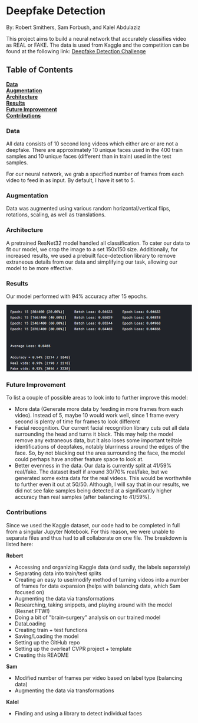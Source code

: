 # Deepfake Detection
By: Robert Smithers, Sam Forbush, and Kalel Abdulaziz

This project aims to build a neural network that accurately classifies video as REAL or FAKE. The data is used from Kaggle and the competition can be found at the following link: [Deepfake Detection Challenge](https://www.kaggle.com/c/deepfake-detection-challenge)

## Table of Contents
**[Data](#data)** <br>
**[Augmentation](#augmentation)** <br>
**[Architecture](#architecture)** <br>
**[Results](#results)** <br>
**[Future Improvement](#future-improvement)** <br>
**[Contributions](#contributions)** <br>


### Data
All data consists of 10 second long videos which either are or are not a deepfake. There are approximately 10 unique faces used in the 400 train samples and 10 unique faces (different than in train) used in the test samples.

For our neural network, we grab a specified number of frames from each video to feed in as input. By default, I have it set to 5.

### Augmentation
Data was augmented using various random horizontal/vertical flips, rotations, scaling, as well as translations.

### Architecture
 A pretrained ResNet32 model handled all classification. To cater our data to fit our model, we crop the image to a set 150x150 size. Additionally, for increased results, we used a prebuilt face-detection library to remove extraneous details from our data and simplifying our task, allowing our model to be more effective.

### Results
Our model performed with 94% accuracy after 15 epochs.

![Results Image](images/BestModel_Results.png "Results")

### Future Improvement
To list a couple of possible areas to look into to further improve this model:
- More data (Generate more data by feeding in more frames from each video). Instead of 5, maybe 10 would work well, since 1 frame every second is plenty of time for frames to look different
- Facial recognition. Our current facial recognition library cuts out all data surrounding the head and turns it black. This may help the model remove any extraneous data, but it also loses some important telltale identifications of deepfakes, notably blurriness around the edges of the face. So, by not blacking out the area surrounding the face, the model could perhaps have another feature space to look at.
- Better evenness in the data. Our data is currently split at 41/59% real/fake. The dataset itself if around 30/70% real/fake, but we generated some extra data for the real videos. This would be worthwhile to further even it out at 50/50. Although, I will say that in our results, we did not see fake samples being detected at a significantly higher accuracy than real samples (after balancing to 41/59%).

### Contributions

Since we used the Kaggle dataset, our code had to be completed in full from a singular Jupyter Notebook. For this reason, we were unable to separate files and thus had to all collaborate on one file. The breakdown is listed here:

**Robert**
- Accessing and organizing Kaggle data (and sadly, the labels separately)
- Separating data into train/test splits
- Creating an easy to use/modify method of turning videos into a number of frames for data expansion (helps with balancing data, which Sam focused on) 
- Augmenting the data via transformations
- Researching, taking snippets, and playing around with the model (Resnet FTW!)
- Doing a bit of "brain-surgery" analysis on our trained model
- DataLoading
- Creating train + test functions
- Saving/Loading the model
- Setting up the GitHub repo
- Setting up the overleaf CVPR project + template
- Creating this README

**Sam**
- Modified number of frames per video based on label type (balancing data)
- Augmenting the data via transformations

**Kalel**
- Finding and using a library to detect individual faces